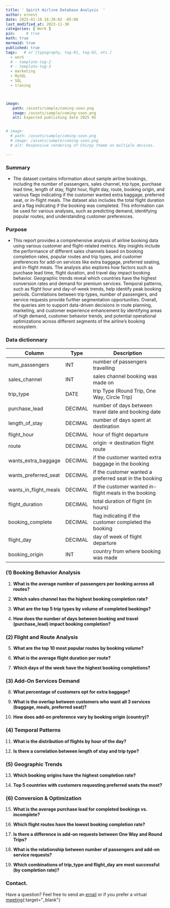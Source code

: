```yaml
---
title: ' Spirit Airline Database Analysis  '
author: ernest
date: 2025-01-10 16:20:02 -05:00
last_modified_at: 2023-11-30
categories: [ Work ]
pin:     # true
math: true
mermaid: true
published: true
tags:   # or [typography, tag-01, tag-02, etc.]
  - work
  # - tamplate-tag-2
  # - template-tag-3
  - marketing
  - MySQL
  - SQL
  - traning



image: 
   path: /assets/sample/coming-soon.png
   image: /assets/sample/coming-soon.png
   alt: Expected publishing date 2025 05


# image: 
  # path: /assets/sample/coming-soon.png
  # image: /assets/sample/coming-soon.png
  # alt: Responsive rendering of Chirpy theme on multiple devices.

---
```







### Summary


- The dataset contains information about sample airline bookings, including the number of passengers, sales channel, trip type, purchase lead time, length of stay, flight hour, flight day, route, booking origin, and various flags indicating if the customer wanted extra baggage, preferred seat, or in-flight meals. The dataset also includes the total flight duration and a flag indicating if the booking was completed. This information can be used for various analyses, such as predicting demand, identifying popular routes, and understanding customer preferences.


### Purpose


- This report provides a comprehensive analysis of airline booking data using various customer and flight-related metrics. Key insights include the performance of different sales channels based on booking completion rates, popular routes and trip types, and customer preferences for add-on services like extra baggage, preferred seating, and in-flight meals. The analysis also explores how factors such as purchase lead time, flight duration, and travel day impact booking behavior. Geographic trends reveal which countries have the highest conversion rates and demand for premium services. Temporal patterns, such as flight hour and day-of-week trends, help identify peak booking periods. Correlations between trip types, number of passengers, and service requests provide further segmentation opportunities. Overall, the queries aim to support data-driven decisions in route planning, marketing, and customer experience enhancement by identifying areas of high demand, customer behavior trends, and potential operational optimizations across different segments of the airline’s booking ecosystem.





### Data dictionnary 


| Column       | Type     | Description                       |
|--------------|----------|-----------------------------------|
| num_passengers    | INT      | number of passengers travelling    |
| sales_channel     | INT      | sales channel booking was made on    |
| trip_type         | DATE     | trip Type (Round Trip, One Way, Circle Trip)    |
| purchase_lead     | DECIMAL  | number of days between travel date and booking date   |
| length_of_stay    | DECIMAL  | number of days spent at destination  |
| flight_hour       | DECIMAL  | hour of flight departure    |
| route             | DECIMAL  | origin -> destination flight route    |
| wants_extra_baggage | DECIMAL  | if the customer wanted extra baggage in the booking    |
| wants_preferred_seat  | DECIMAL  | if the customer wanted a preferred seat in the booking    |
| wants_in_flight_meals   | DECIMAL  | if the customer wanted in-flight meals in the booking    |
| flight_duration  | DECIMAL  | total duration of flight (in hours)    |
| booking_complete | DECIMAL  | flag indicating if the customer completed the booking    |
| flight_day | DECIMAL  | day of week of flight departure    |
| booking_origin | INT |  country from where booking was made | 





### (1) **Booking Behavior Analysis**

1. **What is the average number of passengers per booking across all routes?**


2. **Which sales channel has the highest booking completion rate?**


3. **What are the top 5 trip types by volume of completed bookings?**


4. **How does the number of days between booking and travel (purchase\_lead) impact booking completion?**


### (2) **Flight and Route Analysis**


5. **What are the top 10 most popular routes by booking volume?**


6. **What is the average flight duration per route?**


7. **Which days of the week have the highest booking completions?**

### (3)  **Add-On Services Demand**

8. **What percentage of customers opt for extra baggage?**


9. **What is the overlap between customers who want all 3 services (baggage, meals, preferred seat)?**


10. **How does add-on preference vary by booking origin (country)?**


### (4) **Temporal Patterns**

11. **What is the distribution of flights by hour of the day?**


12. **Is there a correlation between length of stay and trip type?**



### (5) **Geographic Trends**

13. **Which booking origins have the highest completion rate?**


14. **Top 5 countries with customers requesting preferred seats the most?**



### (6) **Conversion & Optimization**

15. **What is the average purchase lead for completed bookings vs. incomplete?**


16. **Which flight routes have the lowest booking completion rate?**


18. **Is there a difference in add-on requests between One Way and Round Trips?**


19. **What is the relationship between number of passengers and add-on service requests?**


20. **Which combinations of trip\_type and flight\_day are most successful (by completion rate)?**








<!-- 


flughafendb


### 🎯 **Booking Behavior Analysis**

1. **What is the average number of passengers per booking across all routes?**

   ```sql
   SELECT AVG(num_passengers) AS avg_passengers FROM bookings;
   ```

   *Gives an idea of group vs. solo travelers.*

2. **Which sales channel has the highest booking completion rate?**

   ```sql
   SELECT sales_channel, 
          ROUND(SUM(booking_complete) / COUNT(*) * 100, 2) AS completion_rate
   FROM bookings
   GROUP BY sales_channel
   ORDER BY completion_rate DESC;
   ```

   *Helps determine the most effective sales platform.*

3. **What are the top 5 trip types by volume of completed bookings?**

   ```sql
   SELECT trip_type, COUNT(*) AS total
   FROM bookings
   WHERE booking_complete = 1
   GROUP BY trip_type
   ORDER BY total DESC
   LIMIT 5;
   ```

   *Identifies most common travel preferences.*

4. **How does the number of days between booking and travel (purchase\_lead) impact booking completion?**

   ```sql
   SELECT purchase_lead, 
          COUNT(*) AS total_bookings,
          SUM(booking_complete) AS completed_bookings
   FROM bookings
   GROUP BY purchase_lead
   ORDER BY purchase_lead;
   ```

   *Looks for patterns in advance booking behavior.*

---

### 🛫 **Flight and Route Analysis**

5. **What are the top 10 most popular routes by booking volume?**

   ```sql
   SELECT route, COUNT(*) AS total_bookings
   FROM bookings
   GROUP BY route
   ORDER BY total_bookings DESC
   LIMIT 10;
   ```

   *Gives insight into high-demand routes.*

6. **What is the average flight duration per route?**

   ```sql
   SELECT route, ROUND(AVG(flight_duration), 2) AS avg_duration
   FROM bookings
   GROUP BY route
   ORDER BY avg_duration DESC;
   ```

   *Highlights routes with potentially longer travel times.*

7. **Which days of the week have the highest booking completions?**

   ```sql
   SELECT flight_day, COUNT(*) AS total_bookings, 
          SUM(booking_complete) AS completed_bookings
   FROM bookings
   GROUP BY flight_day
   ORDER BY completed_bookings DESC;
   ```

   *Useful for scheduling and promotions.*

---

### 🧳 **Add-On Services Demand**

8. **What percentage of customers opt for extra baggage?**

   ```sql
   SELECT ROUND(SUM(wants_extra_baggage) / COUNT(*) * 100, 2) AS extra_baggage_pct
   FROM bookings;
   ```

   *Determines interest in baggage add-ons.*

9. **What is the overlap between customers who want all 3 services (baggage, meals, preferred seat)?**

   ```sql
   SELECT COUNT(*) AS all_services_requested
   FROM bookings
   WHERE wants_extra_baggage = 1 
     AND wants_preferred_seat = 1 
     AND wants_in_flight_meals = 1;
   ```

   *Useful for bundled service offering analysis.*

10. **How does add-on preference vary by booking origin (country)?**

```sql
SELECT booking_origin, 
       AVG(wants_extra_baggage) AS baggage_rate, 
       AVG(wants_preferred_seat) AS seat_rate,
       AVG(wants_in_flight_meals) AS meals_rate
FROM bookings
GROUP BY booking_origin
ORDER BY baggage_rate DESC;
```

*Shows regional preferences for add-ons.*

---

### 📅 **Temporal Patterns**

11. **What is the distribution of flights by hour of the day?**

```sql
SELECT flight_hour, COUNT(*) AS num_flights
FROM bookings
GROUP BY flight_hour
ORDER BY flight_hour;
```

*Can inform demand for flights at certain times.*

12. **Is there a correlation between length of stay and trip type?**

```sql
SELECT trip_type, ROUND(AVG(length_of_stay), 2) AS avg_stay
FROM bookings
GROUP BY trip_type;
```

*Reveals how long people stay for different types of trips.*

---

### 🌐 **Geographic Trends**

13. **Which booking origins have the highest completion rate?**

```sql
SELECT booking_origin, 
       ROUND(SUM(booking_complete) / COUNT(*) * 100, 2) AS completion_rate
FROM bookings
GROUP BY booking_origin
ORDER BY completion_rate DESC;
```

*Helpful in understanding customer engagement by region.*

14. **Top 5 countries with customers requesting preferred seats the most?**

```sql
SELECT booking_origin, 
       COUNT(*) AS total_requests
FROM bookings
WHERE wants_preferred_seat = 1
GROUP BY booking_origin
ORDER BY total_requests DESC
LIMIT 5;
```

*Useful for targeting premium seat offers.*

---

### 📊 **Conversion & Optimization**

15. **What is the average purchase lead for completed bookings vs. incomplete?**

```sql
SELECT booking_complete, ROUND(AVG(purchase_lead), 2) AS avg_lead
FROM bookings
GROUP BY booking_complete;
```

*Shows whether booking earlier impacts completion.*

16. **Which flight routes have the lowest booking completion rate?**

```sql
SELECT route, 
       ROUND(SUM(booking_complete) / COUNT(*) * 100, 2) AS completion_rate
FROM bookings
GROUP BY route
ORDER BY completion_rate ASC
LIMIT 10;
```

*Highlights problematic or low-interest routes.*

---

### 📈 **Advanced Patterns & Segments**

17. **Are customers on longer flights more likely to request in-flight meals?**

```sql
SELECT 
    CASE 
        WHEN flight_duration < 2 THEN 'Short'
        WHEN flight_duration BETWEEN 2 AND 5 THEN 'Medium'
        ELSE 'Long'
    END AS flight_category,
    ROUND(AVG(wants_in_flight_meals) * 100, 2) AS meal_request_pct
FROM bookings
GROUP BY flight_category;
```

*Correlates flight length with meal preferences.*

18. **Is there a difference in add-on requests between One Way and Round Trips?**

```sql
SELECT trip_type, 
       AVG(wants_extra_baggage) AS baggage_rate,
       AVG(wants_preferred_seat) AS seat_rate,
       AVG(wants_in_flight_meals) AS meals_rate
FROM bookings
GROUP BY trip_type;
```

*Can refine offerings per trip type.*

19. **What is the relationship between number of passengers and add-on service requests?**

```sql
SELECT num_passengers, 
       AVG(wants_extra_baggage) AS baggage_rate,
       AVG(wants_in_flight_meals) AS meals_rate
FROM bookings
GROUP BY num_passengers
ORDER BY num_passengers;
```

*Checks if larger groups want more services.*

20. **Which combinations of trip\_type and flight\_day are most successful (by completion rate)?**

```sql
SELECT trip_type, flight_day,
       ROUND(SUM(booking_complete) / COUNT(*) * 100, 2) AS completion_rate
FROM bookings
GROUP BY trip_type, flight_day
ORDER BY completion_rate DESC;
```

*Uncovers optimal travel days per trip type.*

---

Let me know if you’d like to turn any of these into a full MySQL script or dashboard!




```sql

print("Hello, world!")
for i in range(10):
    print(i)

```


<!-- 

> All content provided is for informational purposes only and shown case studies examples for open source data resources. The articles, notes and case study on this website are my own the way on seen opportunities and problem-solving but don’t necessarily represent the positions, strategies, or opinions of my past or current employer or its subsidiaries. I make no representations as to the accuracy or completeness of any information found here or by following any links. I will not be liable for any errors or omissions in this information nor for the availability of this information. I will not be liable for any losses, injuries, or damages from the display or use of this information.
{: .prompt-info }

> All statements are my own, and do not necessarily reflect the opinion(s) of the past or current employer, or previous or current educational institution. The information contained in this report/article/note is meant for the purposes of information only and is not intended to be investment, legal, tax or other advice, nor is it intended to be relied upon in making an investment or other decision. This information provided with my own understanding which the authors and publishers are not providing advice on legal, economic, investment or other professional issues and services. 
{: .prompt-info }


## Explain the why I worked in this problem.


1. Introduction
  Business task
  Probleme statement

2. Data sources
  In this section, you will describe all the datasets you are using. Use the following format:
    Describe where the datasets were downloaded from.
    Link the sites for the datasets if possible.
    Indicate if the data is from a public or a private license and if it is trusted.
    Describe the datasets, the columns, and what each dataset summarizes if there are more than one.

3. Documentation of cleaning and manipulation

4. Summary of data analysis
5. Key visualization and findings
  Make sure to list the key findings from the analysis that we did in the step earlier, list them out in layman's terms, and remember that the people you are presenting to will not be data analysts so make it as plain as day.
6. Recommendations
  Here, you will provide high-level recommendations from the key findings, make sure they align with the goal and business task you were given, and also answer the problem statement of the project.

STATISTICAL Problem
PLAN
  What specific statistical operations does this problem call for?
SOLVE
  Make the graphs and carry out the calculation needed for this problem
CONCLUDE
  Give the practical conclusion in the setting of the real-world problem


CONFIDENCE intervals
STATE

PLAN

SOLVE

CONCLUDE



TEST OF SIGNIFICANCE
STATE
  What is the practical question that requires a statistical test?

PLAN
  Identify the parameter, state null and alternative hypotheses, and choose the type of test that fits the situation.

SOLVE
  Carry out the test in three phases:
      1. Check the conditions for the test you plan to use
      2. Calculate the test statistic
      3. Find the p-value

CONCLUDE
  Return to the practical question to describe the results in this settings




<!-- 

> DISCLAIMER
- The information contained in this report/article/note is meant for the purposes of information only and is not intended to be investment, legal, tax or other advice, nor is it intended to be relied upon in making an investment or other decision. This report is provided with the understanding that the authors and publishers are not providing advice on legal, economic, investment or other professional issues and services. 
- I am not responsible for the content of websites and information resources that may be referenced in the report. The access provided to these sites or the provision of such information resources does not constitute an endorsement by myself. of the information contained therein. However, unless expressly stated otherwise, the opinions, recommendations, findings, interpretations and conclusions expressed in this report represent the views of myself. 
- The inclusion of company examples does not in any way constitute an endorsement of these organisations by myself or the signatories to the Principles for Responsible Investment. While I have endeavoured to ensure that the information contained in this report has been obtained from reliable and up-to-date sources, the changing nature of statistics, laws, rules and regulations may result in delays, omissions or inaccuracies in information contained in this report. I am not responsible for any errors or omissions, or for any decision made or action taken based on information contained in this report, or for any loss or damage arising from or caused by such decision or action. All information in this report is provided “as-is”, with no guarantee of completeness, accuracy, timeliness or of the results obtained from the use of this information, and without warranty of any kind, expressed or implied.
{: .prompt-info }







# Footnote

[^1]: Testing Conversion Funnels is about understanding and optimizing each step of the user's experience on their journey toward purchasing our products. 




### Refernece
- https://github.com/stefanproell/flughafendb



-->







### Contact. 

Have a question? Feel free to send an [email](mailto:s.ernest@gmx.us) or if you prefer a virtual [meeting]( https://calendly.com/s-earnest/30min ){:target="_blank"}




